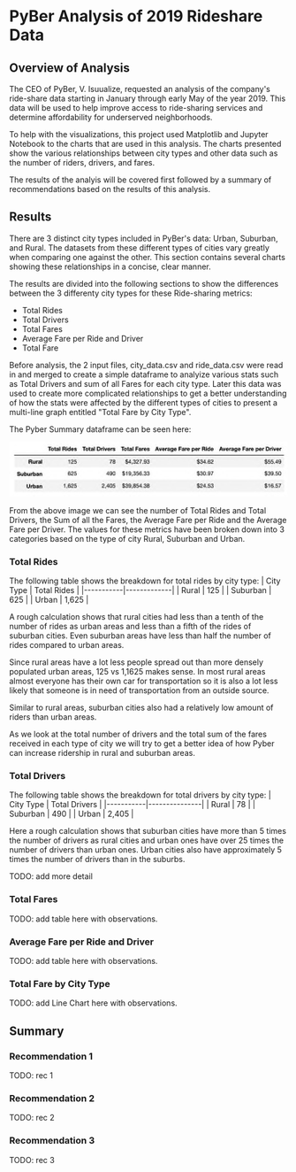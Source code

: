 # PyBer Analysis of 2019 Rideshare Data

## Overview of Analysis
The CEO of PyBer, V. Isuualize, requested an analysis of the company's ride-share data starting in January through early May of the year 2019. This data will be used to help improve access to ride-sharing services and determine affordability for underserved neighborhoods.

To help with the visualizations, this project used Matplotlib and Jupyter Notebook to the charts that are used in this analysis. The charts presented show the various relationships between city types and other data such as the number of riders, drivers, and fares.


The results of the analyis will be covered first followed by a summary of recommendations based on the results of this analysis.

## Results

There are 3 distinct city types included in PyBer's data: Urban, Suburban, and Rural. The datasets from these different types of cities vary greatly when comparing one against the other. This section contains several charts showing these relationships in a concise, clear manner.

The results are divided into the following sections to show the differences between the 3 differenty city types for these Ride-sharing metrics:
- Total Rides
- Total Drivers
- Total Fares
- Average Fare per Ride and Driver
- Total Fare

Before analysis, the 2 input files, city_data.csv and ride_data.csv were read in and merged to create a simple dataframe to analyize various stats such as Total Drivers and sum of all Fares for each city type.  Later this data was used to create more complicated relationships to get a better understanding of how the stats were affected by the different types of cities to present a multi-line graph entitled "Total Fare by City Type".

The Pyber Summary dataframe can be seen here: 

<img src="./Resources/pyber_summary_df.jpeg" alt="Pyber Summary DF" width="600"/>

From the above image we can see the number of Total Rides and Total Drivers, the Sum of all the Fares, the Average Fare per Ride and the Average Fare per Driver. The values for these metrics have been broken down into 3 categories based on the type of city Rural, Suburban and Urban. 

### Total Rides

The following table shows the breakdown for total rides by city type:
| City Type | Total Rides |
|-----------|-------------|
| Rural     |     125     |
| Suburban  |     625     |
| Urban     |   1,625     |

A rough calculation shows that rural cities had less than a tenth of the number of rides as urban areas and less than a fifth of the rides of suburban cities. Even suburban areas have less than half the number of rides compared to urban areas.

Since rural areas have a lot less people spread out than more densely populated urban areas, 125 vs 1,1625 makes sense. In most rural areas almost everyone has their own car for transportation so it is also a lot less likely that someone is in need of transportation from an outside source.

Similar to rural areas, suburban cities also had a relatively low amount of riders than urban areas.

As we look at the total number of drivers and the total sum of the fares received in each type of city we will try to get a better idea of how Pyber can increase ridership in rural and suburban areas.

### Total Drivers

The following table shows the breakdown for total drivers by city type:
| City Type | Total Drivers |
|-----------|---------------|
| Rural     |        78     |
| Suburban  |       490     |
| Urban     |     2,405     |

Here a rough calculation shows that suburban cities have more than 5 times the number of drivers as rural cities and urban ones have over 25 times the number of drivers than urban ones.  Urban cities also have approximately 5 times the number of drivers than in the suburbs.

TODO: add more detail

### Total Fares

TODO: add table here with observations.

### Average Fare per Ride and Driver

TODO: add table here with observations.

### Total Fare by City Type

TODO: add Line Chart here with observations.

## Summary

### Recommendation 1
TODO: rec 1

### Recommendation 2
TODO: rec 2

### Recommendation 3
TODO: rec 3


